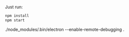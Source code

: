 Just run:

```bash
npm install
npm start
```


./node_modules/.bin/electron --enable-remote-debugging .

